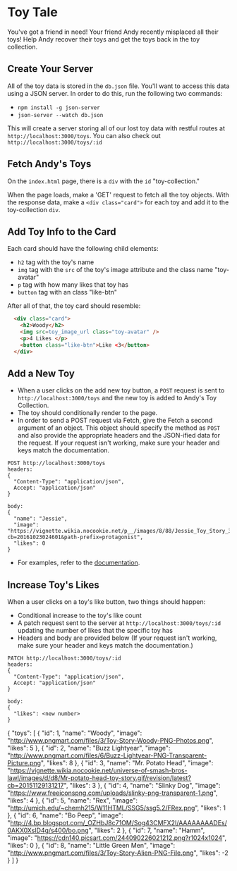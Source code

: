 # Toy Tale

You've got a friend in need! Your friend Andy recently misplaced all their toys!
Help Andy recover their toys and get the toys back in the toy collection.

## Create Your Server

All of the toy data is stored in the `db.json` file. You'll want to access this
data using a JSON server. In order to do this, run the following two commands:

   * `npm install -g json-server`
   * `json-server --watch db.json`

This will create a server storing all of our lost toy data with restful routes
at `http://localhost:3000/toys`. You can also check out
`http://localhost:3000/toys/:id`

## Fetch Andy's Toys

On the `index.html` page, there is a `div` with the `id` "toy-collection."

When the page loads, make a 'GET' request to fetch all the toy objects. With the
response data, make a `<div class="card">` for each toy and add it to the
toy-collection `div`.

## Add Toy Info to the Card

Each card should have the following child elements:

  * `h2` tag with the toy's name
  * `img` tag with the `src` of the toy's image attribute and the class name "toy-avatar"
  * `p` tag with how many likes that toy has
  * `button` tag with an class "like-btn"

After all of that, the toy card should resemble:

```html
  <div class="card">
    <h2>Woody</h2>
    <img src=toy_image_url class="toy-avatar" />
    <p>4 Likes </p>
    <button class="like-btn">Like <3</button>
  </div>
```

## Add a New Toy

* When a user clicks on the add new toy button, a `POST` request is sent to `http://localhost:3000/toys` and the new toy is added to Andy's Toy Collection.
* The toy should conditionally render to the page.
* In order to send a POST request via Fetch, give the Fetch a second argument of an object. This object should specify the method as `POST` and also provide the appropriate headers and the JSON-ified data for the request. If your request isn't working, make sure your header and keys match the documentation.

```
POST http://localhost:3000/toys
headers:
{
  "Content-Type": "application/json",
  Accept: "application/json"
}

body:
{
  "name": "Jessie",
  "image": "https://vignette.wikia.nocookie.net/p__/images/8/88/Jessie_Toy_Story_3.png/revision/latest?cb=20161023024601&path-prefix=protagonist",
  "likes": 0
}
```

* For examples, refer to the [documentation](https://developer.mozilla.org/en-US/docs/Web/API/Fetch_API/Using_Fetch#Supplying_request_options).

## Increase Toy's Likes

When a user clicks on a toy's like button, two things should happen:

  * Conditional increase to the toy's like count
  * A patch request sent to the server at `http://localhost:3000/toys/:id` updating the number of likes that the specific toy has
  * Headers and body are provided below (If your request isn't working, make sure your header and keys match the documentation.)

```
PATCH http://localhost:3000/toys/:id
headers:
{
  "Content-Type": "application/json",
  Accept: "application/json"
}

body:
{
  "likes": <new number>
}
```




{
  "toys": [
    {
      "id": 1,
      "name": "Woody",
      "image": "http://www.pngmart.com/files/3/Toy-Story-Woody-PNG-Photos.png",
      "likes": 5
    },
    {
      "id": 2,
      "name": "Buzz Lightyear",
      "image": "http://www.pngmart.com/files/6/Buzz-Lightyear-PNG-Transparent-Picture.png",
      "likes": 8
    },
    {
      "id": 3,
      "name": "Mr. Potato Head",
      "image": "https://vignette.wikia.nocookie.net/universe-of-smash-bros-lawl/images/d/d8/Mr-potato-head-toy-story.gif/revision/latest?cb=20151129131217",
      "likes": 3
    },
    {
      "id": 4,
      "name": "Slinky Dog",
      "image": "https://www.freeiconspng.com/uploads/slinky-png-transparent-1.png",
      "likes": 4
    },
    {
      "id": 5,
      "name": "Rex",
      "image": "http://umich.edu/~chemh215/W11HTML/SSG5/ssg5.2/FRex.png",
      "likes": 1
    },
    {
      "id": 6,
      "name": "Bo Peep",
      "image": "http://4.bp.blogspot.com/_OZHbJ8c71OM/Sog43CMFX2I/AAAAAAAADEs/0AKX0XslD4g/s400/bo.png",
      "likes": 2
    },
    {
      "id": 7,
      "name": "Hamm",
      "image": "https://cdn140.picsart.com/244090226021212.png?r1024x1024",
      "likes": 0
    },
    {
      "id": 8,
      "name": "Little Green Men",
      "image": "http://www.pngmart.com/files/3/Toy-Story-Alien-PNG-File.png",
      "likes": -2
    }
  ]
}
